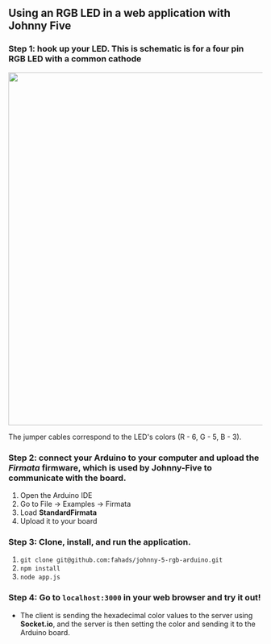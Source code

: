 ## Using an RGB LED in a web application with Johnny Five

### Step 1: hook up your LED. This is schematic is for a four pin RGB LED with a **common cathode**

<img src="https://cloud.githubusercontent.com/assets/2447940/26462261/aa20e81e-4145-11e7-9644-7115019a7056.png" width="700" />

The jumper cables correspond to the LED's colors (R - 6, G - 5, B - 3).

### Step 2: connect your Arduino to your computer and upload the _Firmata_ firmware, which is used by Johnny-Five to communicate with the board.

1. Open the Arduino IDE
2. Go to File -> Examples -> Firmata
3. Load **StandardFirmata**
4. Upload it to your board

### Step 3: Clone, install, and run the application.

1. `git clone git@github.com:fahads/johnny-5-rgb-arduino.git`
2. `npm install`
3. `node app.js`

### Step 4: Go to `localhost:3000` in your web browser and try it out!

* The client is sending the hexadecimal color values to the server using **Socket.io**, and the server is then setting the color and sending it to the Arduino board.